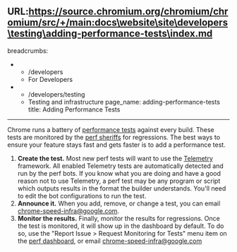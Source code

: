 URL:https://source.chromium.org/chromium/chromium/src/+/main:docs\website\site\developers\testing\adding-performance-tests\index.md
---
breadcrumbs:
- - /developers
  - For Developers
- - /developers/testing
  - Testing and infrastructure
page_name: adding-performance-tests
title: Adding Performance Tests
---

Chrome runs a battery of [performance tests](https://chromeperf.appspot.com/)
against every build. These tests are monitored by the [perf
sheriffs](/developers/tree-sheriffs/perf-sheriffs) for
regressions. The best ways to ensure your feature stays fast and gets faster is
to add a performance test.

1.  **Create the test.** Most new perf tests will want to use the
            [Telemetry](/developers/telemetry) framework. All enabled Telemetry
            tests are automatically detected and run by the perf bots. If you
            know what you are doing and have a good reason not to use Telemetry,
            a perf test may be any program or script which outputs results in
            the format the builder understands. You'll need to edit the bot
            configurations to run the test.
2.  **Announce it.** When you add, remove, or change a test, you can
            email chrome-speed-infra@google.com.
3.  **Monitor the results.** Finally, monitor the results for
            regressions. Once the test is monitored, it will show up in the
            dashboard by default. To do so, use the "Report Issue &gt; Request
            Monitoring for Tests" menu item on the [perf
            dashboard](http://chromeperf.appspot.com/), or email
            chrome-speed-infra@google.com
